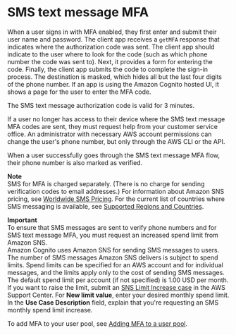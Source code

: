 # SMS text message MFA<a name="user-pool-settings-mfa-sms-text-message"></a>

When a user signs in with MFA enabled, they first enter and submit their user name and password\. The client app receives a `getMFA` response that indicates where the authorization code was sent\. The client app should indicate to the user where to look for the code \(such as which phone number the code was sent to\)\. Next, it provides a form for entering the code\. Finally, the client app submits the code to complete the sign\-in process\. The destination is masked, which hides all but the last four digits of the phone number\. If an app is using the Amazon Cognito hosted UI, it shows a page for the user to enter the MFA code\.

The SMS text message authorization code is valid for 3 minutes\.

If a user no longer has access to their device where the SMS text message MFA codes are sent, they must request help from your customer service office\. An administrator with necessary AWS account permissions can change the user's phone number, but only through the AWS CLI or the API\.

When a user successfully goes through the SMS text message MFA flow, their phone number is also marked as verified\.

**Note**  
SMS for MFA is charged separately\. \(There is no charge for sending verification codes to email addresses\.\) For information about Amazon SNS pricing, see [Worldwide SMS Pricing](https://aws.amazon.com/sns/sms-pricing/)\. For the current list of countries where SMS messaging is available, see [Supported Regions and Countries](https://docs.aws.amazon.com/sns/latest/dg/sms_supported-countries.html)\. 

**Important**  
To ensure that SMS messages are sent to verify phone numbers and for SMS text message MFA, you must request an increased spend limit from Amazon SNS\.  
Amazon Cognito uses Amazon SNS for sending SMS messages to users\. The number of SMS messages Amazon SNS delivers is subject to spend limits\. Spend limits can be specified for an AWS account and for individual messages, and the limits apply only to the cost of sending SMS messages\.  
The default spend limit per account \(if not specified\) is 1\.00 USD per month\. If you want to raise the limit, submit an [SNS Limit Increase case](https://docs.aws.amazon.com/general/latest/gr/aws_service_limits.html) in the AWS Support Center\. For **New limit value**, enter your desired monthly spend limit\. In the **Use Case Description** field, explain that you're requesting an SMS monthly spend limit increase\.

To add MFA to your user pool, see [Adding MFA to a user pool](user-pool-settings-mfa.md)\.